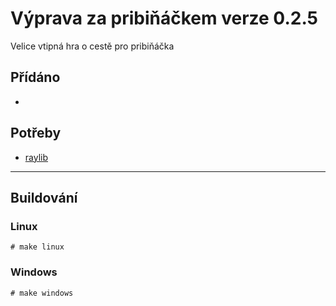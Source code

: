 # Výprava za pribiňáčkem verze 0.2.5
Velice vtipná hra o cestě pro pribiňáčka

## Přídáno
- 

## Potřeby
- [raylib](https://github.com/raysan5/raylib)

-------------
## Buildování
### Linux
`# make linux`

### Windows
`# make windows`